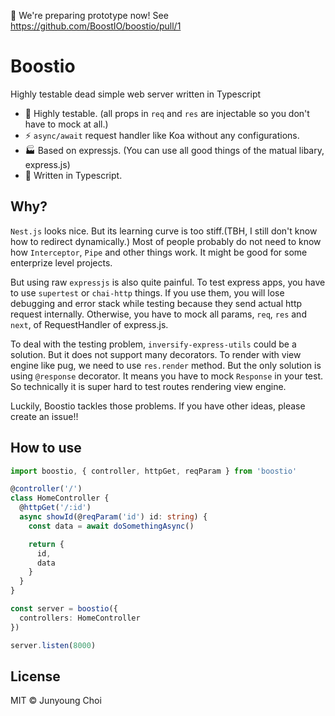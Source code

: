 :construction: We're preparing prototype now! See https://github.com/BoostIO/boostio/pull/1

# Boostio

Highly testable dead simple web server written in Typescript

- :checkered_flag: Highly testable. (all props in `req` and `res` are injectable so you don't have to mock at all.)
- :zap: `async/await` request handler like Koa without any configurations.
- :factory: Based on expressjs. (You can use all good things of the matual libary, express.js)
- :wrench: Written in Typescript.

## Why?

`Nest.js` looks nice. But its learning curve is too stiff.(TBH, I still don't know how to redirect dynamically.) Most of people probably do not need to know how `Interceptor`, `Pipe` and other things work. It might be good for some enterprize level projects.

But using raw `expressjs` is also quite painful. To test express apps, you have to use `supertest` or `chai-http` things. If you use them, you will lose debugging and error stack while testing because they send actual http request internally. Otherwise, you have to mock all params, `req`, `res` and `next`, of RequestHandler of express.js.

To deal with the testing problem, `inversify-express-utils` could be a solution. But it does not support many decorators. To render with view engine like pug, we need to use `res.render` method. But the only solution is using `@response` decorator. It means you have to mock `Response` in your test. So technically it is super hard to test routes rendering view engine.

Luckily, Boostio tackles those problems. If you have other ideas, please create an issue!!

## How to use

```ts
import boostio, { controller, httpGet, reqParam } from 'boostio'

@controller('/')
class HomeController {
  @httpGet('/:id')
  async showId(@reqParam('id') id: string) {
    const data = await doSomethingAsync()

    return {
      id,
      data
    }
  }
}

const server = boostio({
  controllers: HomeController
})

server.listen(8000)
```

## License

MIT © Junyoung Choi
